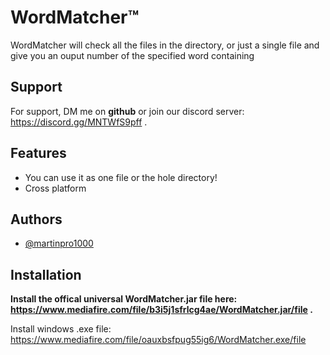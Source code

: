 
# WordMatcher™

WordMatcher will check all the files in the directory, or just a single file and give you an ouput number of the specified word containing



## Support

For support, DM me on __**github**__ or join our discord server:
https://discord.gg/MNTWfS9pff
.


## Features

- You can use it as one file or the hole directory!
- Cross platform


## Authors

- [@martinpro1000](https://www.github.com/martinpro1000)


## Installation

**Install the offical universal WordMatcher.jar file here: https://www.mediafire.com/file/b3i5j1sfrlcg4ae/WordMatcher.jar/file
.**

Install windows .exe file: https://www.mediafire.com/file/oauxbsfpug55ig6/WordMatcher.exe/file

